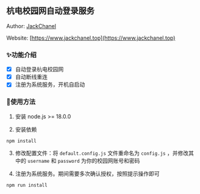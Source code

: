 ## 杭电校园网自动登录服务

<!-- 作者信息 -->

Author: [JackChanel](https://github.com/JackChanel)

Website: [https://www.jackchanel.top](https://www.jackchanel.top)


### ✨功能介绍

- [x] 自动登录杭电校园网
- [x] 自动断线重连
- [x] 注册为系统服务，开机自启动
  
### 👏使用方法

1. 安装 node.js >= 18.0.0

2. 安装依赖
```shell
npm install
```
3. 修改配置文件：将 `default.config.js` 文件重命名为 `config.js` ，并修改其中的 `username` 和 `password` 为你的校园网账号和密码

4. 注册为系统服务。期间需要多次确认授权，按照提示操作即可
```shell
npm run install
```






